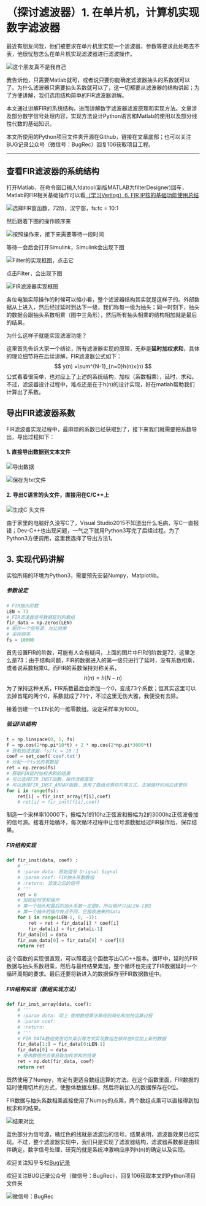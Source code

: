 # （探讨滤波器）1. 在单片机，计算机实现数字滤波器

最近有朋友问我，他们被要求在单片机里实现一个滤波器，参数等要求此处略去不表，他很忧愁怎么在单片机实现滤波器进行滤波操作。

![这个朋友真不是我自己](D:\users\无名\PycharmProjects\data_source\pic\bj8yj.gif)

我告诉他，只需要Matlab就可，或者说只要你能确定滤波器抽头的系数就可以了。为什么滤波器只需要抽头系数就可以了，这一切都要从滤波器的结构讲起；为了方便讲解，我们选用结构简单的FIR滤波器讲解。

本文通过讲解FIR的系统结构，进而讲解数字滤波器滤波原理和实现方法。文章涉及部分数字信号处理内容，实现方法设计Python语言和Matlab的使用以及部分线性代数的基础知识。

本文所使用的Python项目文件夹开源在Github，链接在文章底部；也可以关注BUG记录公众号（微信号：BugRec）回复106获取项目工程。

------

## 查看FIR滤波器的系统结构

打开Matlab，在命令窗口输入fdatool(新版MATLAB为filterDesigner)回车，Matlab的FIR相关基础操作可以看[（学习Verilog）6. FIR IP核的基础功能使用总结](https://zhuanlan.zhihu.com/p/97236015)

![选择FIR窗函数，72阶，汉宁窗，fs:fc = 10:1](D:\users\无名\PycharmProjects\data_source\pic\1.png)

然后跟着下图的操作顺序来

![按照操作来，接下来需要等待一段时间](D:\users\无名\PycharmProjects\data_source\pic\2.png)

等待一会后会打开Simulink，Simulink会出现下图

![Filter的实现框图，点击它](D:\users\无名\PycharmProjects\data_source\pic\3.png)

点击Filter，会出现下图

![FIR滤波器实现框图](D:\users\无名\PycharmProjects\data_source\pic\4.png)

各位电脑实际操作的时候可以缩小看，整个滤波器结构其实就是这样子的。外部数据从上进入，然后经过延时到达下一级，我们称每一级为抽头；同一时刻下，抽头的数据会跟抽头系数相乘（图中三角形），然后所有抽头相乘的结构相加就是最后的结果。

为什么这样子就能实现滤波功能？

这里首先告诉大家一个结论，所有滤波器实现的原理，无非是**延时加权求和**，具体的理论细节将在后续讲解，FIR滤波器公式如下：
$$
y(n) =\sum^{N-1}_{n=0}h(n)x(n)
$$
公式看着很简单，也对应上了上述的系统结构，加权（系数相乘），延时，求和。不过，滤波器设计过程中，难点还是在于h(n)的设计实现，好在matlab帮助我们计算出了系数。



## 导出FIR滤波器系数

FIR滤波器实现过程中，最麻烦的系数已经获取到了，接下来我们就需要把系数导出，导出过程如下：

#### 1. 直接导出数据到文本文件

![导出数据](D:\users\无名\PycharmProjects\data_source\pic\6.png)

![保存为txt文件](D:\users\无名\PycharmProjects\data_source\pic\7.png)



#### 2. 导出C语言的头文件，直接用在C/C++上

![生成C 头文件](D:\users\无名\PycharmProjects\data_source\pic\8.png)



由于家里的电脑好久没写C了，Visual Studio2015不知道出什么毛病，写C一直报错；Dev-C++也出现问题，一气之下就用Python3写完了后续过程。为了Python3方便调用，这里我选择了导出方法1。



## 3. 实现代码讲解

实验所用的环境为Python3，需要预先安装Numpy，Matplotlib。

##### 参数设定

```python
# FIR抽头阶数
LEN = 73
# FIR滤波器信号数据延时的数组
fir_data = np.zeros(LEN)
# 制作一个信号源，对比效果
# 采样频率
fs = 10000
```

首先设置FIR的阶数，可能有人会有疑问，上面的图片中FIR的阶数是72，这里怎么是73；由于结构问题，FIR的数据进入的第一级只进行了延时，没有系数相乘，或者说系数相乘0。而FIR的系数保持对称关系，
$$
h(n) = h(N-n)
$$
为了保持这种关系，FIR系数最后会添加一个0，变成73个系数；但其实这里可以去掉首尾的两个0，系数就成了71个，不过这里无伤大雅，我便没有去除。

接着创建一个LEN长的一维零数组。设定采样率为1000。

##### 验证FIR结构

```python
t = np.linspace(0, 1, fs)
f = np.cos(2*np.pi*10*t) + 2 * np.cos(2*np.pi*3000*t)
# 获取到滤波器，fs/fc = 10：1
coef = set_coef('coef.txt')
# 分配一个fs长的零数组
ret = np.zeros(fs)
# 获取FIR延时加权求和的结果
# 可以选择FIR_INST函数，操作流程直观
# 可以选择FIR_INST_ARRAY函数，选用了数组点乘切片等方式，去掉循环时间应该更快
for i in range(fs):
    ret[i] = fir_inst_array(f[i],coef)
    # ret[i] = fir_inst(f[i],coef)
```

制造一个采样率10000下，振幅为1的10hz正弦波和振幅为2的3000hz正弦波叠加的信号源。接着开始循环，每次循环过程中让信号源数据经过FIR操作后，保存结果。

##### FIR结构实现

```python
def fir_inst(data, coef) :
    # '''
    # :param data: 原始信号 Orignal Signal
    # :param coef: FIR抽头系数数组
    # :return: 滤波之后的信号
    # '''
    ret = 0
    # 加权延时求和操作
    # 第一个抽头和最后的抽头系数一定是0，所以循环只从LEN-1到1
    # 第一个抽头的操作有点不同，它接收进来的data
    for i in range(LEN-1, 0, -1):
        ret = ret + fir_data[i] * coef[i]
        fir_data[i] = fir_data[i-1]
    fir_data[0] = data
    fir_sum_data[0] = fir_data[0] * coef[0]
    return ret
```

这个函数的实现很直观，可以照着这个函数写出C/C++版本。循环中，延时的FIR数据与抽头系数相乘，然后与最终结果累加，整个循环也完成了FIR数据延时一个循环周期的要求。最后还要将新进入的数据保存至FIR数据数组中。

##### FIR结构实现（数组实现方法）

```python
def fir_inst_array(data, coef):
    # '''
    # :param data: 同上 使用数组乘法等规则简化和加快运算过程
    # :param coef:
    # :return:
    # '''
    # FIR_DATA数组使用切片索引等方式实现数组左移并在0位加上新的数据
    fir_data[1:] = fir_data[0:LEN-1]
    fir_data[0] = data
    # 使用数组的点乘获取加权求和的结果
    ret = np.dot(fir_data, coef)
    return ret
```

既然使用了Numpy，肯定有更适合数组运算的方法。在这个函数里面，FIR数据的延时使用切片的方式，使整体数据左移，然后将新加入的数据保存在0位。

FIR数据与抽头系数相乘直接使用了Numpy的点乘，两个数组点乘可以直接得到加权求和的结果。



![结果对比](D:\users\无名\PycharmProjects\data_source\pic\9.png)

蓝色部分为信号源，橘红色的线就是滤波后的信号。结果表明，滤波器效果已经实现。不过，整个滤波器实现中，我们只是实现了滤波器结构，滤波器系数都是由软件确定。数字信号处理，研究的就是系统冲激响应序列h(n)的确定以及实现。



欢迎关注知乎专栏[Bug记录](https://zhuanlan.zhihu.com/BugRec)

欢迎关注BUG记录公众号（微信号：BugRec），回复106获取本文的Python项目文件夹

![微信号：BugRec](D:\users\无名\PycharmProjects\data_source\pic\logo.png)